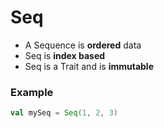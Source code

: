 # Seq
* A Sequence is **ordered** data
* Seq is **index based**
* Seq is a Trait and is **immutable**

### Example
```scala
val mySeq = Seq(1, 2, 3)
```
